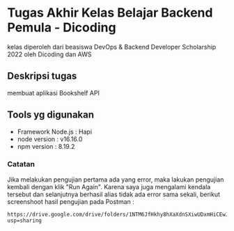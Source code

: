 # Tugas Akhir Kelas Belajar Backend Pemula - Dicoding
kelas diperoleh dari beasiswa DevOps & Backend Developer Scholarship 2022 oleh Dicoding dan AWS

## Deskripsi tugas
membuat aplikasi Bookshelf API

## Tools yg digunakan
- Framework Node.js : Hapi
- node version : v16.16.0
- npm version : 8.19.2

### Catatan
Jika melakukan pengujian pertama ada yang error, maka lakukan pengujian kembali dengan klik "Run Again". Karena saya juga mengalami kendala tersebut dan selanjutnya berhasil alias tidak ada error sama sekali, berikut screenshoot hasil pengujian pada Postman :
```
https://drive.google.com/drive/folders/1NTM6JfHkhy8hXaXdnSXiwUDxmHiCEwJA?usp=sharing
```